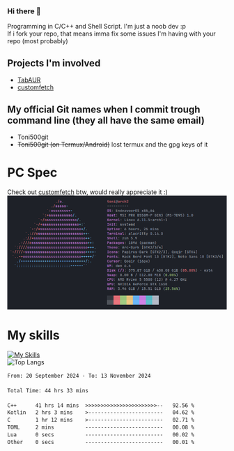 ### Hi there 👋

Programming in C/C++ and Shell Script. I'm just a noob dev :p\
If i fork your repo, that means imma fix some issues I'm having with your repo (most probably)

## Projects I'm involved
 - [TabAUR](https://github.com/BurntRanch/TabAUR)
 - [customfetch](https://github.com/Toni500github/customfetch)

## My official Git names when I commit trough command line (they all have the same email)
* Toni500git
* ~~Toni500git (on Termux/Android)~~ lost termux and the gpg keys of it

# PC Spec
Check out [customfetch](https://github.com/Toni500github/customfetch) btw, would really appreciate it :)
![screenshot.png](https://github.com/Toni500github/customfetch/raw/main/screenshot.png)

# My skills
[![My Skills](https://skillicons.dev/icons?i=cpp,bash,arch,linux&theme=light)](https://skillicons.dev)\
![Top Langs](https://github-readme-stats.vercel.app/api/top-langs/?username=Toni500github&layout=compact)

<!--START_SECTION:waka-->

```txt
From: 20 September 2024 - To: 13 November 2024

Total Time: 44 hrs 33 mins

C++      41 hrs 14 mins  >>>>>>>>>>>>>>>>>>>>>>>--   92.56 %
Kotlin   2 hrs 3 mins    >------------------------   04.62 %
C        1 hr 12 mins    >------------------------   02.71 %
TOML     2 mins          -------------------------   00.08 %
Lua      0 secs          -------------------------   00.02 %
Other    0 secs          -------------------------   00.01 %
```

<!--END_SECTION:waka-->
